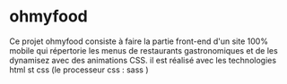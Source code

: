 # ohmyfood
Ce projet  ohmyfood consiste à  faire la partie front-end  d'un site 100% mobile qui répertorie les menus de restaurants gastronomiques
et de les dynamisez avec des animations CSS. 
il est réalisé avec les technologies  html st css (le processeur css : sass )
